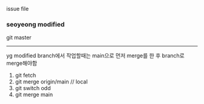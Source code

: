 issue file

### seoyeong modified
git master

-------------------------------
yg modified
branch에서 작업할때는 main으로 먼저 merge를 한 후 branch로 merge해야함
1. git fetch
2. git merge origin/main
// local
3. git switch odd
4. git merge main
